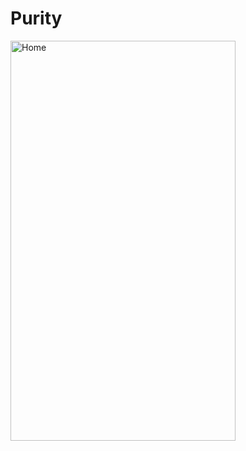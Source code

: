 Purity
======

<img src="https://raw.githubusercontent.com/axelmarchand/Purity/master/Screenshots/screenshot_0.png" alt="Home" width="360" height="640"/>
